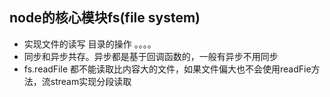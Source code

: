 ## node的核心模块fs(file system)
- 实现文件的读写 目录的操作 。。。。
- 同步和异步共存。异步都是基于回调函数的，一般有异步不用同步
- fs.readFile 都不能读取比内容大的文件，如果文件偏大也不会使用readFie方法，流stream实现分段读取

